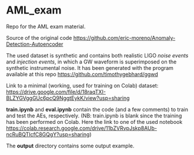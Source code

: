 # AML_exam
Repo for the AML exam material.

Source of the original code https://github.com/eric-moreno/Anomaly-Detection-Autoencoder

The used dataset is synthetic and contains both realistic LIGO *noise events* and *injection events*, in which a GW waveform is superimposed on the synthetic instrumental noise.
It has been generated with the program available at this repo https://github.com/timothygebhard/ggwd

Link to a minimal (working, used for training on Colab) dataset: https://drive.google.com/file/d/18raqTXI-BLZYGVggGUc6pcQ9NggtEykK/view?usp=sharing

**train.ipynb** and **eval.ipynb** contain the code (and a few comments) to train and test the AEs, respectively.
(NB: train.ipynb is blank since the training has been performed on Colab. Here the link to one of the used notebook https://colab.research.google.com/drive/11bZVRvpJskp8AUb-ncRuBQTIcfC8GQgY?usp=sharing)

The **output** directory contains some output example.
